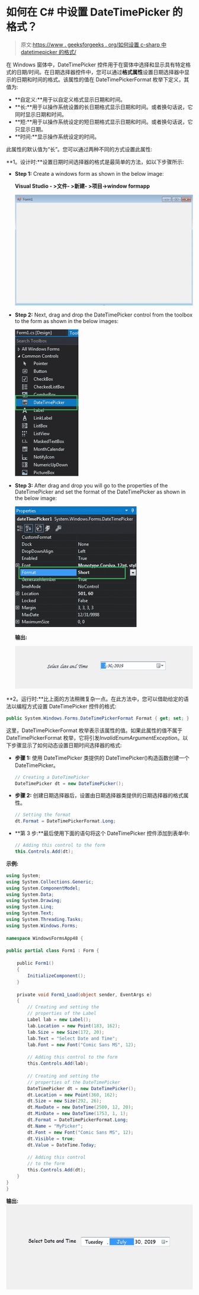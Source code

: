 # 如何在 C# 中设置 DateTimePicker 的格式？

> 原文:[https://www . geeksforgeeks . org/如何设置 c-sharp 中 datetimepicker 的格式/](https://www.geeksforgeeks.org/how-to-set-the-format-of-the-datetimepicker-in-c-sharp/)

在 Windows 窗体中，DateTimePicker 控件用于在窗体中选择和显示具有特定格式的日期/时间。在日期选择器控件中，您可以通过**格式属性**设置日期选择器中显示的日期和时间的格式。该属性的值在 DateTimePickerFormat 枚举下定义，其值为:

*   **自定义:**用于以自定义格式显示日期和时间。
*   **长:**用于以操作系统设置的长日期格式显示日期和时间。或者换句话说，它同时显示日期和时间。
*   **短:**用于以操作系统设定的短日期格式显示日期和时间。或者换句话说，它只显示日期。
*   **时间:**显示操作系统设定的时间。

此属性的默认值为“长”。您可以通过两种不同的方式设置此属性:

**1。设计时:**设置日期时间选择器的格式是最简单的方法，如以下步骤所示:

*   **Step 1:** Create a windows form as shown in the below image:

    **Visual Studio - >文件- >新建- >项目->window formapp**

    ![](img/de9202f1f4646167e60ea580d67273d9.png)

*   **Step 2:** Next, drag and drop the DateTimePicker control from the toolbox to the form as shown in the below images:

    ![](img/1e722a2fb337b7d3bb23498b9f24712d.png)

*   **Step 3:** After drag and drop you will go to the properties of the DateTimePicker and set the format of the DateTimePicker as shown in the below image:

    ![](img/150d0f324ca8e44f30726e307ed8ce6c.png)

    **输出:**

    ![](img/f43dc1f7e2a99b49df63621f9d826fdb.png)

**2。运行时:**比上面的方法稍微复杂一点。在此方法中，您可以借助给定的语法以编程方式设置 DateTimePicker 控件的格式:

```cs
public System.Windows.Forms.DateTimePickerFormat Format { get; set; }
```

这里，DateTimePickerFormat 枚举表示该属性的值。如果此属性的值不属于 DateTimePickerFormat 枚举，它将引发*InvalidEnumArgumentException*。以下步骤显示了如何动态设置日期时间选择器的格式:

*   **步骤 1:** 使用 DateTimePicker 类提供的 DateTimePicker()构造函数创建一个 DateTimePicker。

    ```cs
    // Creating a DateTimePicker
    DateTimePicker dt = new DateTimePicker();

    ```

*   **步骤 2:** 创建日期选择器后，设置由日期选择器类提供的日期选择器的格式属性。

    ```cs
    // Setting the format
    dt.Format = DateTimePickerFormat.Long;

    ```

*   **第 3 步:**最后使用下面的语句将这个 DateTimePicker 控件添加到表单中:

    ```cs
    // Adding this control to the form
    this.Controls.Add(dt);

    ```

**示例:**

```cs
using System;
using System.Collections.Generic;
using System.ComponentModel;
using System.Data;
using System.Drawing;
using System.Linq;
using System.Text;
using System.Threading.Tasks;
using System.Windows.Forms;

namespace WindowsFormsApp48 {

public partial class Form1 : Form {

    public Form1()
    {
        InitializeComponent();
    }

    private void Form1_Load(object sender, EventArgs e)
    {
        // Creating and setting the
        // properties of the Label
        Label lab = new Label();
        lab.Location = new Point(183, 162);
        lab.Size = new Size(172, 20);
        lab.Text = "Select Date and Time";
        lab.Font = new Font("Comic Sans MS", 12);

        // Adding this control to the form
        this.Controls.Add(lab);

        // Creating and setting the
        // properties of the DateTimePicker
        DateTimePicker dt = new DateTimePicker();
        dt.Location = new Point(360, 162);
        dt.Size = new Size(292, 26);
        dt.MaxDate = new DateTime(2500, 12, 20);
        dt.MinDate = new DateTime(1753, 1, 1);
        dt.Format = DateTimePickerFormat.Long;
        dt.Name = "MyPicker";
        dt.Font = new Font("Comic Sans MS", 12);
        dt.Visible = true;
        dt.Value = DateTime.Today;

        // Adding this control
        // to the form
        this.Controls.Add(dt);
    }
}
}
```

**输出:**
![](img/e2a739f46e56377525df58a21c86ec7d.png)
